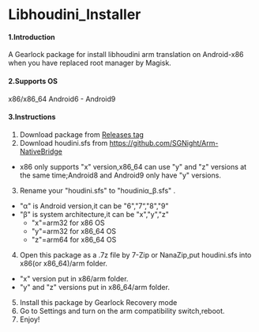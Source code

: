 # Libhoudini_Installer

#### 1.Introduction
A Gearlock package for install libhoudini arm translation on Android-x86 when you have replaced root manager by Magisk.

#### 2.Supports OS
x86/x86_64 Android6 - Android9

#### 3.Instructions

1.  Download package from [Releases tag](https://github.com/natsumerinchan/Libhoudini_Installer/releases)
2.  Download houdini.sfs from https://github.com/SGNight/Arm-NativeBridge

- x86 only supports "x" version,x86_64 can use "y" and "z" versions at the same time;Android8 and Android9 only have "y" versions.

3.  Rename your "houdini.sfs" to "houdiniα_β.sfs" .

- "α" is Android version,it can be "6","7“,"8","9"
- "β" is system architecture,it can be "x","y","z" 
   - "x"=arm32 for x86 OS
   - "y"=arm32 for x86_64 OS
   - "z"=arm64 for x86_64 OS

4.  Open this package as a .7z file by 7-Zip or NanaZip,put houdini.sfs into x86(or x86_64)/arm folder.

- "x" version put in x86/arm folder.
- "y" and "z" versions put in x86_64/arm folder.

5.  Install this package by Gearlock Recovery mode
6.  Go to Settings and turn on the arm compatibility switch,reboot.
7.  Enjoy!


